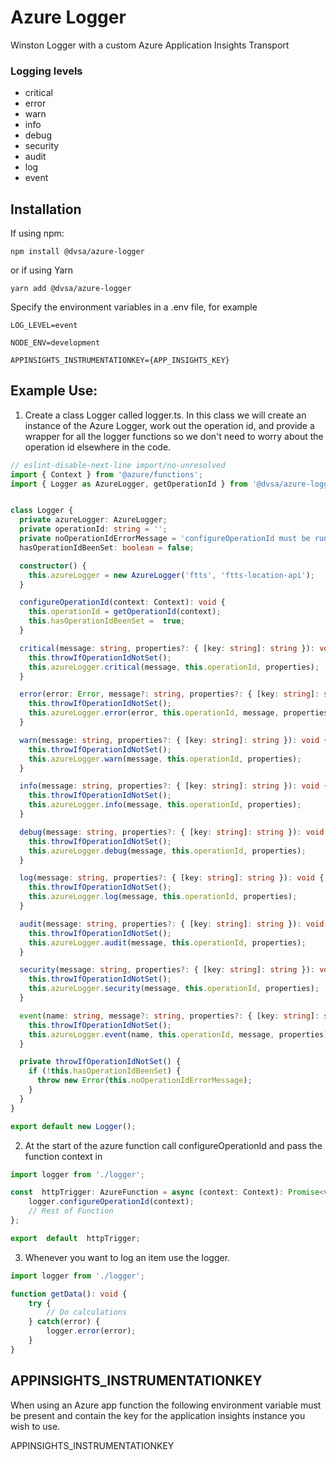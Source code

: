 # Azure Logger

Winston Logger with a custom Azure Application Insights Transport

### Logging levels
* critical
* error
* warn
* info
* debug
* security
* audit
* log
* event

## Installation

If using npm:
```
npm install @dvsa/azure-logger
```
or if using Yarn
```
yarn add @dvsa/azure-logger
```

Specify the environment variables in a .env file, for example
```
LOG_LEVEL=event

NODE_ENV=development

APPINSIGHTS_INSTRUMENTATIONKEY={APP_INSIGHTS_KEY}
```
## Example Use:

1) Create a class Logger called logger.ts. In this class we will create an instance of the Azure Logger, work out the operation id, and provide a wrapper for all the logger functions so we don't need to worry about the operation id elsewhere in the code.
```typescript
// eslint-disable-next-line import/no-unresolved
import { Context } from '@azure/functions';
import { Logger as AzureLogger, getOperationId } from '@dvsa/azure-logger';


class Logger {
  private azureLogger: AzureLogger;
  private operationId: string = '';
  private noOperationIdErrorMessage = 'configureOperationId must be run before using the logger';
  hasOperationIdBeenSet: boolean = false;

  constructor() {
    this.azureLogger = new AzureLogger('ftts', 'ftts-location-api');
  }

  configureOperationId(context: Context): void {
    this.operationId = getOperationId(context);
    this.hasOperationIdBeenSet =  true;
  }

  critical(message: string, properties?: { [key: string]: string }): void {
    this.throwIfOperationIdNotSet();
    this.azureLogger.critical(message, this.operationId, properties);
  }

  error(error: Error, message?: string, properties?: { [key: string]: string }): void {
    this.throwIfOperationIdNotSet();
    this.azureLogger.error(error, this.operationId, message, properties);
  }

  warn(message: string, properties?: { [key: string]: string }): void {
    this.throwIfOperationIdNotSet();
    this.azureLogger.warn(message, this.operationId, properties);
  }

  info(message: string, properties?: { [key: string]: string }): void {
    this.throwIfOperationIdNotSet();
    this.azureLogger.info(message, this.operationId, properties);
  }

  debug(message: string, properties?: { [key: string]: string }): void {
    this.throwIfOperationIdNotSet();
    this.azureLogger.debug(message, this.operationId, properties);
  }

  log(message: string, properties?: { [key: string]: string }): void {
    this.throwIfOperationIdNotSet();
    this.azureLogger.log(message, this.operationId, properties);
  }

  audit(message: string, properties?: { [key: string]: string }): void {
    this.throwIfOperationIdNotSet();
    this.azureLogger.audit(message, this.operationId, properties);
  }

  security(message: string, properties?: { [key: string]: string }): void {
    this.throwIfOperationIdNotSet();
    this.azureLogger.security(message, this.operationId, properties);
  }

  event(name: string, message?: string, properties?: { [key: string]: string }): void {
    this.throwIfOperationIdNotSet();
    this.azureLogger.event(name, this.operationId, message, properties);
  }

  private throwIfOperationIdNotSet() {
    if (!this.hasOperationIdBeenSet) {
      throw new Error(this.noOperationIdErrorMessage);
    }
  }
}

export default new Logger();
```

2.  At the start of the azure function call configureOperationId and pass the function context in
```typescript
import logger from './logger';

const  httpTrigger: AzureFunction = async (context: Context): Promise<void> => {
    logger.configureOperationId(context);
    // Rest of Function
};

export  default  httpTrigger;
```
3. Whenever you want to log an item use the logger.
```typescript
import logger from './logger';

function getData(): void {
    try {
        // Do calculations
    } catch(error) {
        logger.error(error);
    }
}
```

## APPINSIGHTS_INSTRUMENTATIONKEY

 When using an Azure app function the following environment variable must be present and contain the key for the application insights instance you wish to use.
  
  APPINSIGHTS_INSTRUMENTATIONKEY